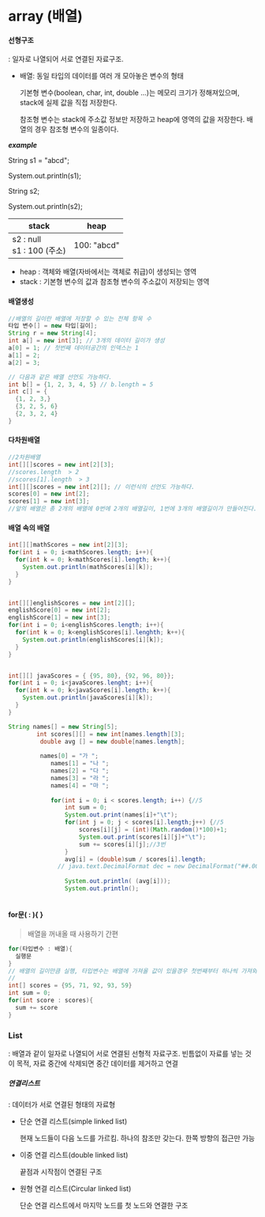 # array (배열)

#### 선형구조

: 일자로 나열되어 서로 연결된 자료구조. 

* 배열: 동일 타입의 데이터를 여러 개 모아놓은 변수의 형태

  기본형 변수(boolean, char, int, double ...)는 메모리 크기가 정해져있으며, stack에 실제 값을 직접 저장한다.

  참조형 변수는 stack에 주소값 정보만 저장하고 heap에 영역의 값을 저장한다. 배열의 경우 참조형 변수의 일종이다. 

***example***

String s1 = "abcd";

System.out.println(s1); 

String s2;

System.out.println(s2); 

| stack                          | heap        |
| ------------------------------ | ----------- |
| s2 : null<br />s1 : 100 (주소) | 100: "abcd" |

* heap : 객체와 배열(자바에서는 객체로 취급)이 생성되는 영역 
* stack : 기본형 변수의 값과 참조형 변수의 주소값이 저장되는 영역

####  배열생성

````java
//배열의 길이란 배열에 저장할 수 있는 전체 항목 수 
타입 변수[] = new 타입[길이];
String r = new String[4];
int a[] = new int[3]; // 3개의 데이터 길이가 생성
a[0] = 1; // 첫번째 데이터공간의 인덱스는 1
a[1] = 2;
a[2] = 3;

// 다음과 같은 배열 선언도 가능하다. 
int b[] = {1, 2, 3, 4, 5} // b.length = 5
int c[] = {
  {1, 2, 3,}
  {3, 2, 5, 6}
  {2, 3, 2, 4}
}


````



#### 다차원배열

````java
//2차원배열
int[][]scores = new int[2][3];
//scores.length  > 2 
//scores[1].length  > 3
int[][]scores = new int[2][]; // 이런식의 선언도 가능하다. 
scores[0] = new int[2];
scores[1] = new int[3];
//앞의 배열은 총 2개의 배열에 0번에 2개의 배열길이, 1번에 3개의 배열길이가 만들어진다. 
````



#### 배열 속의 배열

````java
int[][]mathScores = new int[2][3];
for(int i = 0; i<mathScores.length; i++){
  for(int k = 0; k<mathScores[i].length; k++){
    System.out.println(mathScores[i][k]);
  }
}


int[][]englishScores = new int[2][];
englishScore[0] = new int[2];
englishScore[1] = new int[3];
for(int i = 0; i<englishScores.length; i++){
  for(int k = 0; k<englishScores[i].lenghth; k++){
    System.out.println(englishScores[i][k]);
  }
}


int[][] javaScores = { {95, 80}, {92, 96, 80}};
for(int i = 0; i<javaScores.lenght; i++){
  for(int k = 0; k<javaScores[i].length; k++){
    System.out.println(javaScores[i][k]);
  }
}

````

````java
String names[] = new String[5];
		int scores[][] = new int[names.length][3];
		 double avg [] = new double[names.length];
		 
		 names[0] = "가 ";
			names[1] = "나 ";
			names[2] = "다 ";
			names[3] = "라 ";
			names[4] = "마 ";
			
			for(int i = 0; i < scores.length; i++) {//5
				int sum = 0;
				System.out.print(names[i]+"\t");
			    for(int j = 0; j < scores[i].length;j++) {//5
			    	scores[i][j] = (int)(Math.random()*100)+1;
			    	System.out.print(scores[i][j]+"\t");
			    	sum += scores[i][j];//3번 
			    }
			    avg[i] = (double)sum / scores[i].length;
			  // java.text.DecimalFormat dec = new DecimalFormat("##.00");
			    
			    System.out.println( (avg[i]));
			    System.out.println();
        
````



#### for문( : ){ }

> 배열을 꺼내올 때 사용하기 간편 

````java
for(타입변수 : 배열){ 
  실행문
}
// 배열의 길이만큼 실행, 타입변수는 배열에 가져올 값이 있을경우 첫번째부터 하나씩 가져와서 실행함
//
int[] scores = {95, 71, 92, 93, 59}
int sum = 0;
for(int score : scores){
  sum += score
}

````









### List

: 배열과 같이 일자로 나열되어 서로 연결된 선형적 자료구조. 빈틈없이 자료를 넣는 것이 목적, 자료 중간에 삭제되면 중간 데이터를 제거하고 연결



##### 연결리스트

: 데이터가 서로 연결된 형태의 자료형

* 단순 연결 리스트(simple linked list)

  현재 노드들이 다음 노드를 가르킴. 하나의 참조만 갖는다. 한쪽 방향의 접근만 가능

  

* 이중 연결 리스트(double linked list)

  끝점과 시작점이 연결된 구조

  

* 원형 연결 리스트(Circular linked list)

  단순 연결 리스트에서 마지막 노드를 첫 노드와 연결한 구조 

